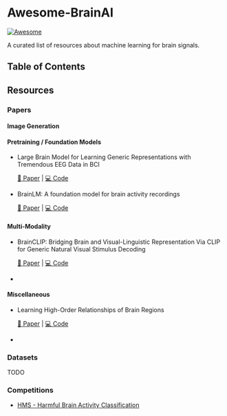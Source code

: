 # Awesome-BrainAI
[![Awesome](https://cdn.rawgit.com/sindresorhus/awesome/d7305f38d29fed78fa85652e3a63e154dd8e8829/media/badge.svg)](https://github.com/sindresorhus/awesome)

A curated list of resources about machine learning for brain signals.

## Table of Contents




## Resources
### Papers

#### Image Generation


#### Pretraining / Foundation Models
- Large Brain Model for Learning Generic Representations with Tremendous EEG Data in BCI
  
  [📖 Paper](https://openreview.net/forum?id=QzTpTRVtrP) | [💻 Code](https://github.com/935963004/LaBraM)
- BrainLM: A foundation model for brain activity recordings
  
  [📖 Paper](https://www.biorxiv.org/content/10.1101/2023.09.12.557460v2.abstract) | [💻 Code](https://github.com/vandijklab/BrainLM)


#### Multi-Modality
- BrainCLIP: Bridging Brain and Visual-Linguistic Representation Via CLIP for Generic Natural Visual Stimulus Decoding

  [📖 Paper](https://arxiv.org/abs/2302.12971) | [💻 Code](https://github.com/YulongBonjour/BrainCLIP.git)
- 



#### Miscellaneous
- Learning High-Order Relationships of Brain Regions
  
  [📖 Paper](https://arxiv.org/pdf/2312.02203) | [💻 Code](https://github.com/Graph-and-Geometric-Learning/HyBRiD)
- 


### Datasets
TODO


### Competitions
- [HMS - Harmful Brain Activity Classification](https://www.kaggle.com/competitions/hms-harmful-brain-activity-classification)

